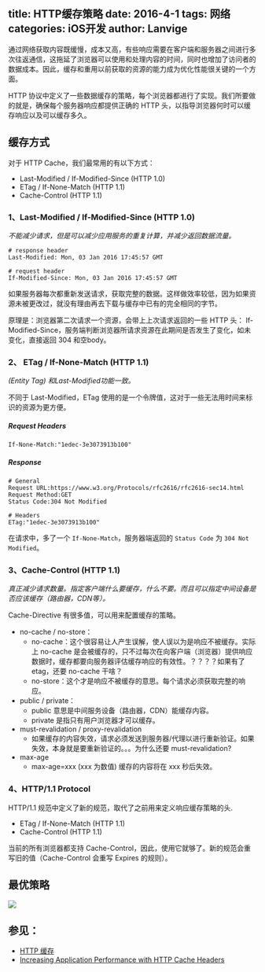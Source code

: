 
title: HTTP缓存策略
date: 2016-4-1
tags: 网络
categories: iOS开发
author: Lanvige
---

通过网络获取内容既缓慢，成本又高，有些响应需要在客户端和服务器之间进行多次往返通信，这拖延了浏览器可以使用和处理内容的时间，同时也增加了访问者的数据成本。因此，缓存和重用以前获取的资源的能力成为优化性能很关键的一个方面。

HTTP 协议中定义了一些数据缓存的策略，每个浏览器都进行了实现。我们所要做的就是，确保每个服务器响应都提供正确的 HTTP 头，以指导浏览器何时可以缓存响应以及可以缓存多久。

<!--more-->

## 缓存方式

对于 HTTP Cache，我们最常用的有以下方式：

- Last-Modified / If-Modified-Since (HTTP 1.0)
- ETag / If-None-Match (HTTP 1.1)
- Cache-Control (HTTP 1.1)

### 1、Last-Modified / If-Modified-Since (HTTP 1.0)

*不能减少请求，但是可以减少应用服务的重复计算，并减少返回数据流量。*

``` text 
# response header
Last-Modified: Mon, 03 Jan 2016 17:45:57 GMT

# request header
If-Modified-Since: Mon, 03 Jan 2016 17:45:57 GMT
```

如果服务器每次都重新发送请求，获取完整的数据。这样做效率较低，因为如果资源未被更改过，就没有理由再去下载与缓存中已有的完全相同的字节。

原理是：浏览器第二次请求一个资源，会带上上次请求返回的一些 HTTP 头： If-Modified-Since，服务端判断浏览器所请求资源在此期间是否发生了变化，如未变化，直接返回 304 和空body。

### 2、 ETag / If-None-Match (HTTP 1.1)

*(Entity Tag) 和Last-Modified功能一致。*

不同于 Last-Modified，ETag 使用的是一个令牌值，这对于一些无法用时间来标识的资源为更方便。

##### Request Headers

```
If-None-Match:"1edec-3e3073913b100"
```

##### Response 

```
# General
Request URL:https://www.w3.org/Protocols/rfc2616/rfc2616-sec14.html
Request Method:GET
Status Code:304 Not Modified

# Headers
ETag:"1edec-3e3073913b100"
```

在请求中，多了一个 `If-None-Match`，服务器端返回的 `Status Code` 为 `304 Not Modified`。

### 3、Cache-Control (HTTP 1.1)

*真正减少请求数量。指定客户端什么要缓存，什么不要。而且可以指定中间设备是否应该缓存（路由器，CDN等）。*

Cache-Directive 有很多值，可以用来配置缓存的策略。

-  no-cache / no-store：
   - no-cache：这个很容易让人产生误解，使人误以为是响应不被缓存。实际上 no-cache 是会被缓存的，只不过每次在向客户端（浏览器）提供响应数据时，缓存都要向服务器评估缓存响应的有效性。？？？？如果有了 etag，还要 no-cache 干啥？
   - no-store：这个才是响应不被缓存的意思。每个请求必须获取完整的响应。
- public / private：
	- public 意思是中间服务设备（路由器，CDN）能缓存内容。
   - private 是指只有用户浏览器才可以缓存。
- must-revalidation / proxy-revalidation 
	- 如果缓存的内容失效，请求必须发送到服务器/代理以进行重新验证。如果失效，本身就是要重新验证的。。。为什么还要 must-revalidation?
- max-age
	- max-age=xxx (xxx 为数值) 缓存的内容将在 xxx 秒后失效。


### 4、HTTP/1.1 Protocol

HTTP/1.1 规范中定义了新的规范，取代了之前用来定义响应缓存策略的头.

- ETag / If-None-Match (HTTP 1.1)
- Cache-Control (HTTP 1.1)

当前的所有浏览器都支持 Cache-Control，因此，使用它就够了。新的规范会重写旧的值（Cache-Control 会重写 Expires 的规则）。

## 最优策略

![](http-cache-decision-tree.png)


## 参见：

- [HTTP 缓存](https://developers.google.com/web/fundamentals/performance/optimizing-content-efficiency/http-caching?hl=zh-cn)
- [Increasing Application Performance with HTTP Cache Headers](https://devcenter.heroku.com/articles/increasing-application-performance-with-http-cache-headers)